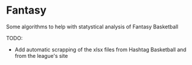 # Fantasy
Some algorithms to help with statystical analysis of Fantasy Basketball

TODO:
- Add automatic scrapping of the xlsx files from Hashtag Basketball and from the league's site
